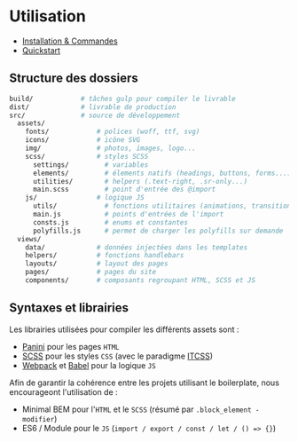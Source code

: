 # Utilisation

- [Installation & Commandes](/utilisation/commandes.md)
- [Quickstart](/utilisation/quickstart.md)


## Structure des dossiers

```bash
build/            # tâches gulp pour compiler le livrable
dist/             # livrable de production
src/              # source de développement
  assets/
    fonts/            # polices (woff, ttf, svg)
    icons/            # icône SVG
    img/              # photos, images, logo...
    scss/             # styles SCSS
      settings/         # variables
      elements/         # élements natifs (headings, buttons, forms...)
      utilities/        # helpers (.text-right, .sr-only...)
      main.scss         # point d'entrée des @import
    js/               # logique JS
      utils/            # fonctions utilitaires (animations, transitions de page...)
      main.js           # points d'entrées de l'import
      consts.js         # enums et constantes
      polyfills.js      # permet de charger les polyfills sur demande
  views/    
    data/             # données injectées dans les templates
    helpers/          # fonctions handlebars
    layouts/          # layout des pages
    pages/            # pages du site
    components/       # composants regroupant HTML, SCSS et JS
```


## Syntaxes et librairies

Les librairies utilisées pour compiler les différents assets sont :
- [Panini](https://foundation.zurb.com/sites/docs/panini.html) pour les pages `HTML`
- [SCSS](https://github.com/sass/node-sass) pour les styles `CSS` (avec le paradigme [ITCSS](https://www.xfive.co/blog/itcss-scalable-maintainable-css-architecture/))
- [Webpack](https://webpack.js.org) et [Babel](https://babeljs.io) pour la logique `JS` 

Afin de garantir la cohérence entre les projets utilisant le boilerplate, nous encourageont l'utilisation de :
- Minimal BEM pour l'`HTML` et le `SCSS` (résumé par `.block_element -modifier`)
- ES6 / Module pour le `JS` (`import / export / const / let / () => {}`)